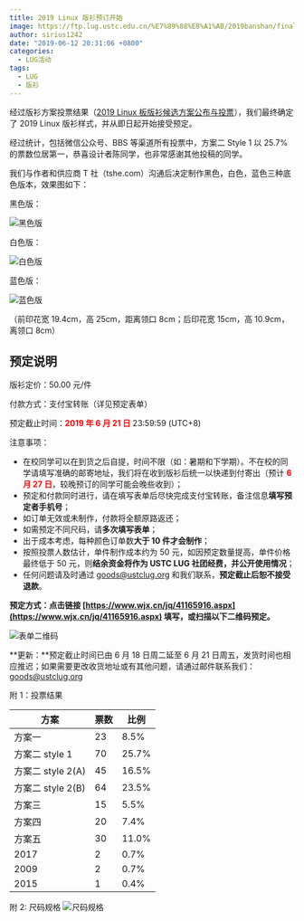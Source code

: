 ```yaml
---
title: 2019 Linux 版衫预订开始
image: https://ftp.lug.ustc.edu.cn/%E7%89%88%E8%A1%AB/2019banshan/final/%E6%95%88%E6%9E%9C%E5%9B%BE2.png
author: sirius1242
date: "2019-06-12 20:31:06 +0800"
categories:
  - LUG活动
tags:
  - LUG
  - 版衫
---
```


经过版衫方案投票结果（[2019 Linux 板版衫候选方案公布与投票](https://mp.weixin.qq.com/s?__biz=MzAxMzU3Nzc4NA==&mid=2648663355&idx=1&sn=b45458c08d75d7abf7f97b5fd9ff7458&chksm=838bbe6cb4fc377a64af6ba116bac028f9c5b4bf8535b356f77cd4e1101f641a4e450ea76754&scene=21#wechat_redirect)），我们最终确定了 2019 Linux 版衫样式，并从即日起开始接受预定。

经过统计，包括微信公众号、BBS 等渠道所有投票中，方案二 Style 1 以 25.7% 的票数位居第一，恭喜设计者陈同学，也非常感谢其他投稿的同学。

我们与作者和供应商 T 社（tshe.com）沟通后决定制作黑色，白色，蓝色三种底色版本，效果图如下：

黑色版：

![黑色版](https://ftp.lug.ustc.edu.cn/%E7%89%88%E8%A1%AB/2019banshan/final/black.JPG)

白色版：

![白色版](https://ftp.lug.ustc.edu.cn/%E7%89%88%E8%A1%AB/2019banshan/final/white.jpg)

蓝色版：

![蓝色版](https://ftp.lug.ustc.edu.cn/%E7%89%88%E8%A1%AB/2019banshan/final/blue.jpg)

（前印花宽 19.4cm，高 25cm，距离领口 8cm；后印花宽 15cm，高 10.9cm，离领口 8cm）

## 预定说明

版衫定价：50.00 元/件

付款方式：支付宝转账（详见预定表单）

预定截止时间：<b style="color: red;">2019 年 6 月 21 日</b> 23:59:59 (UTC+8)

注意事项：

- 在校同学可以在到货之后自提，时间不限（如：暑期和下学期）。不在校的同学请填写准确的邮寄地址，我们将在收到版衫后统一以快递到付寄出（预计 <b style="color: red;">6 月 27 日</b>，较晚预订的同学可能会晚些收到）；
- 预定和付款同时进行，请在填写表单后尽快完成支付宝转账，备注信息**填写预定者手机号**；
- 如订单无效或未制作，付款将全额原路返还；
- 如需预定不同尺码，请**多次填写表单**；
- 出于成本考虑，每种颜色订单数**大于 10 件才会制作**；
- 按照投票人数估计，单件制作成本约为 50 元，如因预定数量提高，单件价格最终低于 50 元，则**结余资金将作为 USTC LUG 社团经费，并公开使用情况**；
- 任何问题请及时通过 [goods@ustclug.org](mailto:goods@ustclug.org) 和我们联系，**预定截止后恕不接受退款**。

**预定方式：点击链接 [https://www.wjx.cn/jq/41165916.aspx](https://www.wjx.cn/jq/41165916.aspx) 填写，或扫描以下二维码预定。**

<img src="https://ftp.lug.ustc.edu.cn/%E7%89%88%E8%A1%AB/2019banshan/final/book.jpg" alt="表单二维码" style="width: unset; margin: unset auto;">

**更新：**预定截止时间已由 6 月 18 日周二延至 6 月 21 日周五，发货时间也相应推迟；如果需要更改收货地址或有其他问题，请通过邮件联系我们：[goods@ustclug.org](mailto:goods@ustclug.org)

<!-- SEPARATOR -->

附 1：投票结果

| 方案              | 票数 | 比例  |
| ----------------- | ---- | ----- |
| 方案一            | 23   | 8.5%  |
| 方案二 style 1    | 70   | 25.7% |
| 方案二 style 2(A) | 45   | 16.5% |
| 方案二 style 2(B) | 64   | 23.5% |
| 方案三            | 15   | 5.5%  |
| 方案四            | 20   | 7.4%  |
| 方案五            | 30   | 11.0% |
| 2017              | 2    | 0.7%  |
| 2009              | 2    | 0.7%  |
| 2015              | 1    | 0.4%  |

附 2: 尺码规格
![尺码规格](https://ftp.lug.ustc.edu.cn/%E7%89%88%E8%A1%AB/2019banshan/final/size.jpg)
